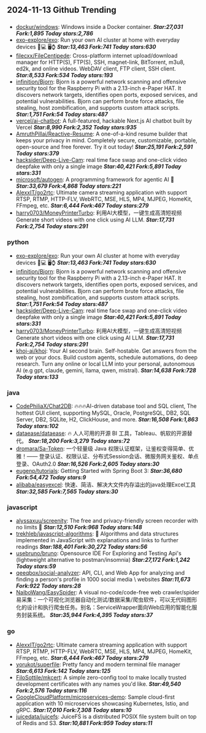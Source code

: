 ## 2024-11-13 Github Trending

### 
* [dockur/windows](https://github.com/dockur/windows): Windows inside a Docker container. ***Star:27,031 Fork:1,895 Today stars:2,786***
* [exo-explore/exo](https://github.com/exo-explore/exo): Run your own AI cluster at home with everyday devices 📱💻 🖥️⌚ ***Star:13,463 Fork:741 Today stars:630***
* [filecxx/FileCentipede](https://github.com/filecxx/FileCentipede): Cross-platform internet upload/download manager for HTTP(S), FTP(S), SSH, magnet-link, BitTorrent, m3u8, ed2k, and online videos. WebDAV client, FTP client, SSH client. ***Star:8,533 Fork:534 Today stars:193***
* [infinition/Bjorn](https://github.com/infinition/Bjorn): Bjorn is a powerful network scanning and offensive security tool for the Raspberry Pi with a 2.13-inch e-Paper HAT. It discovers network targets, identifies open ports, exposed services, and potential vulnerabilities. Bjorn can perform brute force attacks, file stealing, host zombification, and supports custom attack scripts. ***Star:1,751 Fork:54 Today stars:487***
* [vercel/ai-chatbot](https://github.com/vercel/ai-chatbot): A full-featured, hackable Next.js AI chatbot built by Vercel ***Star:8,990 Fork:2,352 Today stars:935***
* [AmruthPillai/Reactive-Resume](https://github.com/AmruthPillai/Reactive-Resume): A one-of-a-kind resume builder that keeps your privacy in mind. Completely secure, customizable, portable, open-source and free forever. Try it out today! ***Star:25,191 Fork:2,591 Today stars:379***
* [hacksider/Deep-Live-Cam](https://github.com/hacksider/Deep-Live-Cam): real time face swap and one-click video deepfake with only a single image ***Star:40,421 Fork:5,891 Today stars:331***
* [microsoft/autogen](https://github.com/microsoft/autogen): A programming framework for agentic AI 🤖 ***Star:33,679 Fork:4,868 Today stars:221***
* [AlexxIT/go2rtc](https://github.com/AlexxIT/go2rtc): Ultimate camera streaming application with support RTSP, RTMP, HTTP-FLV, WebRTC, MSE, HLS, MP4, MJPEG, HomeKit, FFmpeg, etc. ***Star:6,444 Fork:467 Today stars:279***
* [harry0703/MoneyPrinterTurbo](https://github.com/harry0703/MoneyPrinterTurbo): 利用AI大模型，一键生成高清短视频 Generate short videos with one click using AI LLM. ***Star:17,731 Fork:2,754 Today stars:291***

### python
* [exo-explore/exo](https://github.com/exo-explore/exo): Run your own AI cluster at home with everyday devices 📱💻 🖥️⌚ ***Star:13,463 Fork:741 Today stars:630***
* [infinition/Bjorn](https://github.com/infinition/Bjorn): Bjorn is a powerful network scanning and offensive security tool for the Raspberry Pi with a 2.13-inch e-Paper HAT. It discovers network targets, identifies open ports, exposed services, and potential vulnerabilities. Bjorn can perform brute force attacks, file stealing, host zombification, and supports custom attack scripts. ***Star:1,751 Fork:54 Today stars:487***
* [hacksider/Deep-Live-Cam](https://github.com/hacksider/Deep-Live-Cam): real time face swap and one-click video deepfake with only a single image ***Star:40,421 Fork:5,891 Today stars:331***
* [harry0703/MoneyPrinterTurbo](https://github.com/harry0703/MoneyPrinterTurbo): 利用AI大模型，一键生成高清短视频 Generate short videos with one click using AI LLM. ***Star:17,731 Fork:2,754 Today stars:291***
* [khoj-ai/khoj](https://github.com/khoj-ai/khoj): Your AI second brain. Self-hostable. Get answers from the web or your docs. Build custom agents, schedule automations, do deep research. Turn any online or local LLM into your personal, autonomous AI (e.g gpt, claude, gemini, llama, qwen, mistral). ***Star:14,638 Fork:728 Today stars:133***

### java
* [CodePhiliaX/Chat2DB](https://github.com/CodePhiliaX/Chat2DB): 🔥🔥🔥AI-driven database tool and SQL client, The hottest GUI client, supporting MySQL, Oracle, PostgreSQL, DB2, SQL Server, DB2, SQLite, H2, ClickHouse, and more. ***Star:16,508 Fork:1,863 Today stars:102***
* [dataease/dataease](https://github.com/dataease/dataease): 🔥 人人可用的开源 BI 工具，Tableau、帆软的开源替代。 ***Star:18,200 Fork:3,279 Today stars:72***
* [dromara/Sa-Token](https://github.com/dromara/Sa-Token): 一个轻量级 Java 权限认证框架，让鉴权变得简单、优雅！—— 登录认证、权限认证、分布式Session会话、微服务网关鉴权、单点登录、OAuth2.0 ***Star:16,526 Fork:2,605 Today stars:30***
* [eugenp/tutorials](https://github.com/eugenp/tutorials): Getting Started with Spring Boot 3: ***Star:36,680 Fork:54,472 Today stars:9***
* [alibaba/easyexcel](https://github.com/alibaba/easyexcel): 快速、简洁、解决大文件内存溢出的java处理Excel工具 ***Star:32,585 Fork:7,565 Today stars:30***

### javascript
* [alyssaxuu/screenity](https://github.com/alyssaxuu/screenity): The free and privacy-friendly screen recorder with no limits 🎥 ***Star:12,510 Fork:968 Today stars:148***
* [trekhleb/javascript-algorithms](https://github.com/trekhleb/javascript-algorithms): 📝 Algorithms and data structures implemented in JavaScript with explanations and links to further readings ***Star:188,401 Fork:30,272 Today stars:56***
* [usebruno/bruno](https://github.com/usebruno/bruno): Opensource IDE For Exploring and Testing Api's (lightweight alternative to postman/insomnia) ***Star:27,172 Fork:1,242 Today stars:59***
* [qeeqbox/social-analyzer](https://github.com/qeeqbox/social-analyzer): API, CLI, and Web App for analyzing and finding a person's profile in 1000 social media \ websites ***Star:11,673 Fork:922 Today stars:28***
* [NaiboWang/EasySpider](https://github.com/NaiboWang/EasySpider): A visual no-code/code-free web crawler/spider易采集：一个可视化浏览器自动化测试/数据采集/爬虫软件，可以无代码图形化的设计和执行爬虫任务。别名：ServiceWrapper面向Web应用的智能化服务封装系统。 ***Star:35,944 Fork:4,395 Today stars:37***

### go
* [AlexxIT/go2rtc](https://github.com/AlexxIT/go2rtc): Ultimate camera streaming application with support RTSP, RTMP, HTTP-FLV, WebRTC, MSE, HLS, MP4, MJPEG, HomeKit, FFmpeg, etc. ***Star:6,444 Fork:467 Today stars:279***
* [yorukot/superfile](https://github.com/yorukot/superfile): Pretty fancy and modern terminal file manager ***Star:6,613 Fork:142 Today stars:125***
* [FiloSottile/mkcert](https://github.com/FiloSottile/mkcert): A simple zero-config tool to make locally trusted development certificates with any names you'd like. ***Star:49,540 Fork:2,576 Today stars:116***
* [GoogleCloudPlatform/microservices-demo](https://github.com/GoogleCloudPlatform/microservices-demo): Sample cloud-first application with 10 microservices showcasing Kubernetes, Istio, and gRPC. ***Star:17,010 Fork:7,308 Today stars:10***
* [juicedata/juicefs](https://github.com/juicedata/juicefs): JuiceFS is a distributed POSIX file system built on top of Redis and S3. ***Star:10,881 Fork:959 Today stars:11***
